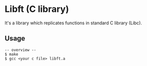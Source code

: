 # Libft (C library)

It's a library which replicates functions in standard C library (Libc).


## Usage

```
-- overview --
$ make
$ gcc <your c file> libft.a
```
